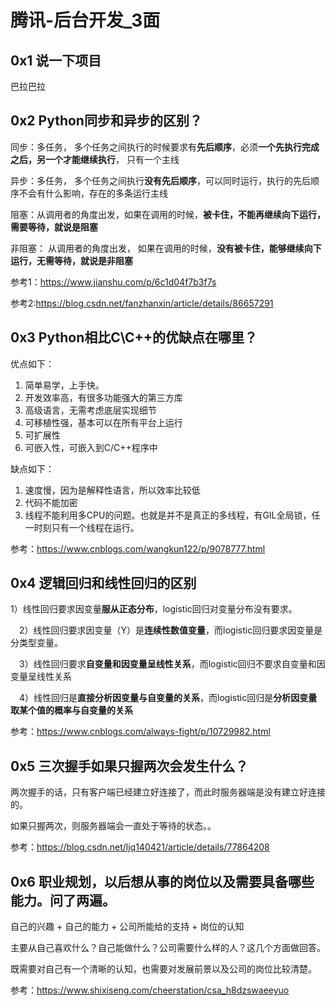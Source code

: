 # 腾讯-后台开发_3面

## 0x1 说一下项目

巴拉巴拉

## 0x2 Python同步和异步的区别？

同步：多任务， 多个任务之间执行的时候要求有**先后顺序**，必须**一个先执行完成之后，另一个才能继续执行**， 只有一个主线

异步：多任务， 多个任务之间执行**没有先后顺序**，可以同时运行，执行的先后顺序不会有什么影响，存在的多条运行主线

阻塞：从调用者的角度出发，如果在调用的时候，**被卡住，不能再继续向下运行，需要等待，就说是阻塞**

非阻塞： 从调用者的角度出发， 如果在调用的时候，**没有被卡住，能够继续向下运行，无需等待，就说是非阻塞**

参考1：https://www.jianshu.com/p/6c1d04f7b3f7s

参考2:https://blog.csdn.net/fanzhanxin/article/details/86657291

## 0x3 Python相比C\C++的优缺点在哪里？

优点如下：

1. 简单易学，上手快。
2. 开发效率高，有很多功能强大的第三方库
3. 高级语言，无需考虑底层实现细节
4. 可移植性强，基本可以在所有平台上运行
5. 可扩展性
6. 可嵌入性，可嵌入到C/C++程序中

缺点如下：

1. 速度慢，因为是解释性语言，所以效率比较低
2. 代码不能加密
3. 线程不能利用多CPU的问题。也就是并不是真正的多线程，有GIL全局锁，任一时刻只有一个线程在运行。

参考：https://www.cnblogs.com/wangkun122/p/9078777.html

## 0x4 逻辑回归和线性回归的区别

​	1）线性回归要求因变量**服从正态分布**，logistic回归对变量分布没有要求。

　2）线性回归要求因变量（Y）是**连续性数值变量**，而logistic回归要求因变量是分类型变量。

　3）线性回归要求**自变量和因变量呈线性关系**，而logistic回归不要求自变量和因变量呈线性关系

　4）线性回归是**直接分析因变量与自变量的关系**，而logistic回归是**分析因变量取某个值的概率与自变量的关系**

参考：https://www.cnblogs.com/always-fight/p/10729982.html

## 0x5 三次握手如果只握两次会发生什么？

两次握手的话，只有客户端已经建立好连接了，而此时服务器端是没有建立好连接的。

如果只握两次，则服务器端会一直处于等待的状态。。

参考：https://blog.csdn.net/ljq140421/article/details/77864208

## 0x6 职业规划，以后想从事的岗位以及需要具备哪些能力。问了两遍。

自己的兴趣 + 自己的能力 + 公司所能给的支持 + 岗位的认知

主要从自己喜欢什么？自己能做什么？公司需要什么样的人？这几个方面做回答。

既需要对自己有一个清晰的认知，也需要对发展前景以及公司的岗位比较清楚。

参考：https://www.shixiseng.com/cheerstation/csa_h8dzswaeeyuo